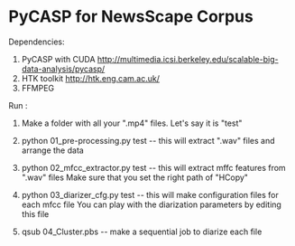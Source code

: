 # PyCASP for NewsScape Corpus

Dependencies:
1. PyCASP with CUDA 
http://multimedia.icsi.berkeley.edu/scalable-big-data-analysis/pycasp/
2. HTK toolkit 
http://htk.eng.cam.ac.uk/
3. FFMPEG

Run :

1. Make a folder with all your ".mp4" files. Let's say it is "test"

2. python 01_pre-processing.py test -- this will extract ".wav" files and arrange the data

3. python 02_mfcc_extractor.py test -- this will extract mffc features from ".wav" files
Make sure that you set the right path of "HCopy"

4. python 03_diarizer_cfg.py test -- this will make configuration files for each mfcc file
You can play with the diarization parameters by editing this file

5. qsub 04_Cluster.pbs -- make a sequential job to diarize each file
